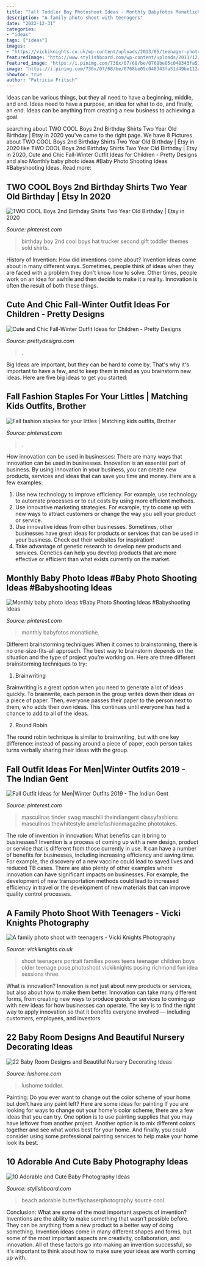 ```yaml
---
title: "Fall Toddler Boy Photoshoot Ideas - Monthly Babyfotos Monatliche"
description: "A family photo shoot with teenagers"
date: "2022-12-31"
categories:
- "ideas"
tags: ["ideas"]
images:
- "https://vickiknights.co.uk/wp-content/uploads/2013/05/teenager-photo-shoot-richmond.jpg"
featuredImage: "http://www.stylishboard.com/wp-content/uploads/2013/12/102.jpg"
featured_image: "https://i.pinimg.com/736x/07/68/be/0768be05c048343fa51d49be112adaa4.jpg"
image: "https://i.pinimg.com/736x/07/68/be/0768be05c048343fa51d49be112adaa4.jpg"
ShowToc: true
author: "Patricia Fritsch"
---
```



Ideas can be various things, but they all need to have a beginning, middle, and end. Ideas need to have a purpose, an idea for what to do, and finally, an end. Ideas can be anything from creating a new business to achieving a goal.

	

		
searching about TWO COOL Boys 2nd Birthday Shirts Two Year Old Birthday | Etsy in 2020 you've came to the right page. We have 8 Pictures about TWO COOL Boys 2nd Birthday Shirts Two Year Old Birthday | Etsy in 2020 like TWO COOL Boys 2nd Birthday Shirts Two Year Old Birthday | Etsy in 2020, Cute and Chic Fall-Winter Outfit Ideas for Children - Pretty Designs and also Monthly baby photo ideas #Baby Photo Shooting Ideas #Babyshooting Ideas. Read more:
		
    
## TWO COOL Boys 2nd Birthday Shirts Two Year Old Birthday | Etsy In 2020

<img loading=lazy src="https://i.pinimg.com/originals/0e/cf/05/0ecf05afee792951d3b11d5b7dbecf76.jpg" onerror="this.onerror=null;this.src='https://tse4.mm.bing.net/th?id=OIP.a1BhacRbFKp4i99rqIEl_AHaLG&amp;pid=15.1';" alt="TWO COOL Boys 2nd Birthday Shirts Two Year Old Birthday | Etsy in 2020">

_Source: pinterest.com_

>birthday boy 2nd cool boys hat trucker second gift toddler themes sold shirts. 

	

History of Invention: How did inventions come about?
Invention ideas come about in many different ways. Sometimes, people think of ideas when they are faced with a problem they don't know how to solve. Other times, people work on an idea for awhile and then decide to make it a reality. Innovation is often the result of both these things.

    
## Cute And Chic Fall-Winter Outfit Ideas For Children - Pretty Designs

<img loading=lazy src="http://www.prettydesigns.com/wp-content/uploads/2014/09/Trendy-Fall-Outfit-for-Girl.jpg" onerror="this.onerror=null;this.src='https://tse3.mm.bing.net/th?id=OIP.Ce7WWp82vg6cWQXEhe5fxwHaKY&amp;pid=15.1';" alt="Cute and Chic Fall-Winter Outfit Ideas for Children - Pretty Designs">

_Source: prettydesigns.com_

>. 

	

Big Ideas are important, but they can be hard to come by. That's why it's important to have a few, and to keep them in mind as you brainstorm new ideas. Here are five big ideas to get you started: 

    
## Fall Fashion Staples For Your Littles | Matching Kids Outfits, Brother

<img loading=lazy src="https://i.pinimg.com/736x/d2/61/bf/d261bf1ed59e0c2285f351f3dcf8d3ab.jpg" onerror="this.onerror=null;this.src='https://tse2.mm.bing.net/th?id=OIP.xt4YPlbyZIlYyYctQGuoGQHaGl&amp;pid=15.1';" alt="Fall fashion staples for your littles | Matching kids outfits, Brother">

_Source: pinterest.com_

>. 

	

How innovation can be used in businesses: There are many ways that innovation can be used in businesses.
Innovation is an essential part of business. By using innovation in your business, you can create new products, services and ideas that can save you time and money. Here are a few examples: 
1. Use new technology to improve efficiency. For example, use technology to automate processes or to cut costs by using more efficient methods. 
2. Use innovative marketing strategies. For example, try to come up with new ways to attract customers or change the way you sell your product or service. 
3. Use innovative ideas from other businesses. Sometimes, other businesses have great ideas for products or services that can be used in your business. Check out their websites for inspiration! 
4. Take advantage of genetic research to develop new products and services. Genetics can help you develop products that are more effective or efficient than what exists currently on the market.

    
## Monthly Baby Photo Ideas #Baby Photo Shooting Ideas #Babyshooting Ideas

<img loading=lazy src="https://i.pinimg.com/736x/07/68/be/0768be05c048343fa51d49be112adaa4.jpg" onerror="this.onerror=null;this.src='https://tse2.mm.bing.net/th?id=OIP.QhhZNB1SGfxpGbjtE55n5AHaJ6&amp;pid=15.1';" alt="Monthly baby photo ideas #Baby Photo Shooting Ideas #Babyshooting Ideas">

_Source: pinterest.com_

>monthly babyfotos monatliche. 

	

Different brainstorming techniques
When it comes to brainstorming, there is no one-size-fits-all approach. The best way to brainstorm depends on the situation and the type of project you’re working on. Here are three different brainstorming techniques to try:
1. Brainwriting

Brainwriting is a great option when you need to generate a lot of ideas quickly. To brainwrite, each person in the group writes down their ideas on a piece of paper. Then, everyone passes their paper to the person next to them, who adds their own ideas. This continues until everyone has had a chance to add to all of the ideas.

2. Round Robin

The round robin technique is similar to brainwriting, but with one key difference: instead of passing around a piece of paper, each person takes turns verbally sharing their ideas with the group.

    
## Fall Outfit Ideas For Men|Winter Outfits 2019 - The Indian Gent

<img loading=lazy src="https://i.pinimg.com/originals/a7/80/63/a78063c86ac47cbf1d00f28914b2de65.jpg" onerror="this.onerror=null;this.src='https://tse4.mm.bing.net/th?id=OIP.Jc6e8BvOne36Pqy1YB1olQHaLH&amp;pid=15.1';" alt="Fall Outfit Ideas for Men|Winter Outfits 2019 - The Indian Gent">

_Source: pinterest.com_

>masculinas tinder swag maschili theindiangent classyfashions masculinos thewhitestyle ameliefashionmagazine phototakes. 

	

The role of invention in innovation: What benefits can it bring to businesses?
Invention is a process of coming up with a new design, product or service that is different from those currently in use. It can have a number of benefits for businesses, including increasing efficiency and saving time. For example, the discovery of a new vaccine could lead to saved lives and reduced TB cases. There are also plenty of other examples where innovation can have significant impacts on businesses. For example, the development of new transportation methods could lead to increased efficiency in travel or the development of new materials that can improve quality control processes.

    
## A Family Photo Shoot With Teenagers - Vicki Knights Photography

<img loading=lazy src="https://vickiknights.co.uk/wp-content/uploads/2013/05/teenager-photo-shoot-richmond.jpg" onerror="this.onerror=null;this.src='https://tse2.mm.bing.net/th?id=OIP.73dd5xTC5QSGZMXet9Da1AHaRo&amp;pid=15.1';" alt="A family photo shoot with teenagers - Vicki Knights Photography">

_Source: vickiknights.co.uk_

>shoot teenagers portrait families poses teens teenager children boys older teenage pose photoshoot vickiknights posing richmond fun idea sessions three. 

	

What is innovation?
Innovation is not just about new products or services, but also about how to make them better. Innovation can take many different forms, from creating new ways to produce goods or services to coming up with new ideas for how businesses can operate. The key is to find the right way to apply innovation so that it benefits everyone involved ― including customers, employees, and investors.

    
## 22 Baby Room Designs And Beautiful Nursery Decorating Ideas

<img loading=lazy src="https://www.lushome.com/wp-content/uploads/2013/08/nursery-decorating-ideas-baby-room-designs-8.jpg" onerror="this.onerror=null;this.src='https://tse4.mm.bing.net/th?id=OIP.cAnO5hb8axt2Co_pZeMU7wHaGx&amp;pid=15.1';" alt="22 Baby Room Designs and Beautiful Nursery Decorating Ideas">

_Source: lushome.com_

>lushome toddler. 

	

Painting: Do you ever want to change out the color scheme of your home but don’t have any paint left? Here are some ideas for painting
If you are looking for ways to change out your home's color scheme, there are a few ideas that you can try. One option is to use painting supplies that you may have leftover from another project. Another option is to mix different colors together and see what works best for your home. And finally, you could consider using some professional painting services to help make your home look its best.

    
## 10 Adorable And Cute Baby Photography Ideas

<img loading=lazy src="http://www.stylishboard.com/wp-content/uploads/2013/12/102.jpg" onerror="this.onerror=null;this.src='https://tse2.mm.bing.net/th?id=OIP.QlJQTCTPsOtHxST8VilB8gHaFT&amp;pid=15.1';" alt="10 Adorable and Cute Baby Photography Ideas">

_Source: stylishboard.com_

>beach adorable butterflychaserphotography source cool. 

	

Conclusion: What are some of the most important aspects of invention?
Inventions are the ability to make something that wasn't possible before. They can be anything from a new product to a better way of doing something. Invention ideas come in many different shapes and forms, but some of the most important aspects are creativity, collaboration, and innovation. All of these factors go into making an invention successful, so it's important to think about how to make sure your ideas are worth coming up with.

